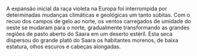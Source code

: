 ﻿A expansão inicial da raça violeta na Europa foi interrompida por determinadas mudanças climáticas e geológicas um tanto súbitas. Com o recuo dos campos de gelo ao norte, os ventos carregados de umidade do oeste se mudaram para o norte, gradualmente transformando as grandes regiões de pasto aberto do Saara em um deserto estéril. Esta seca dispersou do grande platô do Saara os habitantes morenos, de baixa estatura, olhos escuros e cabeças alongadas.
